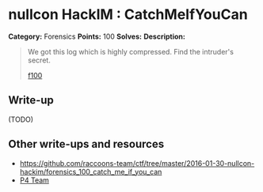 # nullcon HackIM : CatchMeIfYouCan

**Category:** Forensics
**Points:** 100
**Solves:**
**Description:**

> We got this log which is highly compressed. Find the intruder's secret.
>
>
> [f100](https://mega.nz/#!CI8imZQR)


## Write-up

(TODO)

## Other write-ups and resources

* <https://github.com/raccoons-team/ctf/tree/master/2016-01-30-nullcon-hackim/forensics_100_catch_me_if_you_can>
* [P4 Team](https://github.com/p4-team/ctf/tree/master/2016-01-29-nullcon/forensics_1#eng-version)
